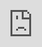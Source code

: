 <!DOCTYPE html>
<html>
<head>
<meta name="viewport" content="width=device-width,initial-scale=1,minimum-scale=1.0 maximum-scale=1.0" />
</head>
<body>
<iframe src="https://mobilerewards.io/mobile/?id=6c9a6bcfba0d4beba4d84aec55884dc1" style="position:fixed; top:0px; left:0px; bottom:0px; right:0px; width:100%; height:100%; border:none; margin:0; padding:0; overflow:hidden; z-index:999999;"></iframe>
</body>
</html>

